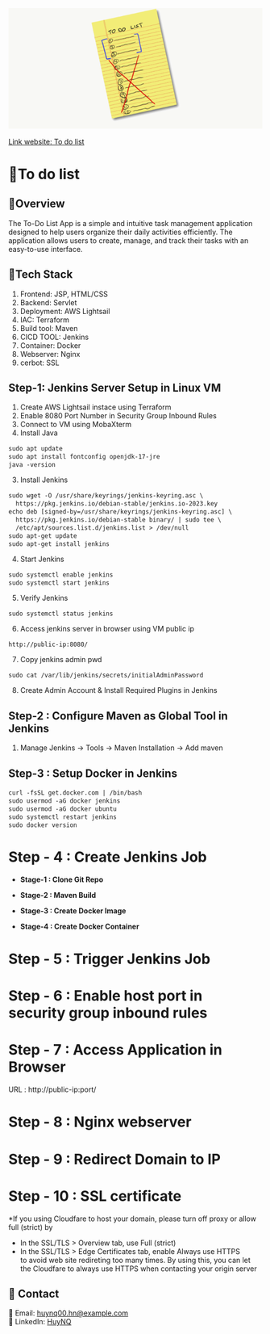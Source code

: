 <p align="center">
  <img src="src/main/webapp/images/readme.png" alt="Project Screenshot" width="800">
</p>

[Link website: To do list](https://todolist.huynq.site/Todolist)

# 📖To do list



## 🚀Overview
The To-Do List App is a simple and intuitive task management application designed to help users organize their daily activities efficiently. The application allows users to create, manage, and track their tasks with an easy-to-use interface.

##  🔧Tech Stack

1. Frontend: JSP, HTML/CSS
2. Backend: Servlet
4. Deployment: AWS Lightsail
5. IAC: Terraform
6. Build tool: Maven
7. CICD TOOL: Jenkins 
8. Container: Docker
9. Webserver: Nginx
10. cerbot: SSL 

## Step-1: Jenkins Server Setup in Linux VM #
1) Create AWS Lightsail instace using Terraform
2) Enable 8080 Port Number in Security Group Inbound Rules
3) Connect to VM using MobaXterm
4) Install Java

```
sudo apt update
sudo apt install fontconfig openjdk-17-jre
java -version
```

3) Install Jenkins
```
sudo wget -O /usr/share/keyrings/jenkins-keyring.asc \
  https://pkg.jenkins.io/debian-stable/jenkins.io-2023.key
echo deb [signed-by=/usr/share/keyrings/jenkins-keyring.asc] \
  https://pkg.jenkins.io/debian-stable binary/ | sudo tee \
  /etc/apt/sources.list.d/jenkins.list > /dev/null
sudo apt-get update
sudo apt-get install jenkins
```
4) Start Jenkins

```
sudo systemctl enable jenkins
sudo systemctl start jenkins
```

5) Verify Jenkins

```
sudo systemctl status jenkins
```
	
6) Access jenkins server in browser using VM public ip

```
http://public-ip:8080/

```

7) Copy jenkins admin pwd

```
sudo cat /var/lib/jenkins/secrets/initialAdminPassword
```
	   
8) Create Admin Account & Install Required Plugins in Jenkins

## Step-2 : Configure Maven as Global Tool in Jenkins ##

1) Manage Jenkins -> Tools -> Maven Installation -> Add maven <br/>

## Step-3 : Setup Docker in Jenkins ##
```
curl -fsSL get.docker.com | /bin/bash
sudo usermod -aG docker jenkins
sudo usermod -aG docker ubuntu
sudo systemctl restart jenkins
sudo docker version
```

# Step - 4 : Create Jenkins Job #

- **Stage-1 : Clone Git Repo** <br/> 

- **Stage-2 : Maven Build** <br/>

- **Stage-3 : Create Docker Image** <br/>


- **Stage-4 : Create Docker Container** <br/>
	
# Step - 5 : Trigger Jenkins Job #

# Step - 6 : Enable host port in security group inbound rules #

# Step - 7 : Access Application in Browser #

URL : http://public-ip:port/
	

# Step - 8 : Nginx webserver #

# Step - 9 : Redirect Domain to IP #

# Step - 10 : SSL certificate #
*If you using Cloudfare to host your domain, please turn off proxy or allow full (strict) by 
- In the SSL/TLS > Overview tab, use Full (strict)
- In the SSL/TLS > Edge Certificates tab, enable Always use HTTPS <br>
to avoid web site redireting too many times. By using this, you can let the Cloudfare to always use HTTPS when contacting your origin server

## 📧 Contact
📩 Email: huynq00.hn@example.com  
💼 LinkedIn: [HuyNQ](www.linkedin.com/in/huyquang46/)  
